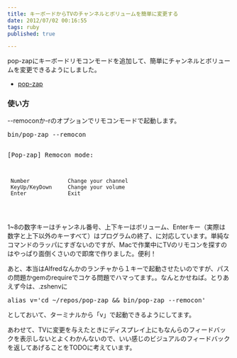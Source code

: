 ```yaml
---
title: キーボードからTVのチャンネルとボリュームを簡単に変更する
date: 2012/07/02 00:16:55
tags: ruby
published: true

---
```


<p>pop-zapにキーボードリモコンモードを追加して、簡単にチャンネルとボリュームを変更できるようにしました。</p>

<p><ul><li><a href="https://github.com/katsuma/pop-zap">pop-zap</a></li></ul></p>

<h3>使い方</h3>
<p>--remoconか-rのオプションでリモコンモードで起動します。</p>
<p><pre>
bin/pop-zap --remocon

[Pop-zap] Remocon mode:

     Number            Change your channel
     KeyUp/KeyDown     Change your volume
     Enter             Exit
</pre></p>

<p>1~8の数字キーはチャンネル番号、上下キーはボリューム、Enterキー（実際は数字と上下以外のキーすべて）はプログラムの終了、に対応しています。単純なコマンドのラッパにすぎないのですが、Macで作業中にTVのリモコンを探すのはやっぱり面倒くさいので即席で作りました。便利！</p>

<p>あと、本当はAlfredなんかのランチャから１キーで起動させたいのですが、パスの問題かgemのrequireでコケる問題でハマってます。。なんとかせねば。とりあえず今は、.zshenvに</p>

<p><pre>
alias v='cd ~/repos/pop-zap && bin/pop-zap --remocon'
</pre></p>

<p>としておいて、ターミナルから「v」で起動できるようにしてます。</p>

<p>あわせて、TVに変更を与えたときにディスプレイ上にもなんらのフィードバックを表示しないとよくわかんないので、いい感じのビジュアルのフィードバックを返してあげることをTODOに考えています。</p>



